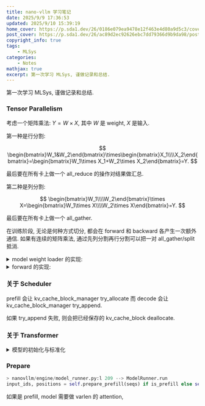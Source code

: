 ```yaml
---
title: nano-vllm 学习笔记
date: 2025/9/9 17:36:53
updated: 2025/9/10 15:39:19
home_cover: https://p.sda1.dev/26/0186e079ea9478e12f463e4d80a9d5c3/cover.jpg
post_cover: https://p.sda1.dev/26/ac89d2ec92626ebc7dd79366d9b9da98/post.JPG
copyright_info: true
tags:
    - MLSys
categories:
    - Notes
mathjax: true
excerpt: 第一次学习 MLSys, 谨做记录和总结.
---
```


第一次学习 MLSys, 谨做记录和总结.

### Tensor Parallelism

考虑一个矩阵乘法: $Y=W\times X$, 其中 $W$ 是 weight, $X$ 是输入.

第一种是行分割:

$$
\begin{bmatrix}W_1&W_2\end{bmatrix}\times\begin{bmatrix}X_1\\\\X_2\end{bmatrix}=\begin{bmatrix}W_1\times X_1+W_2\times X_2\end{bmatrix}=Y.
$$

最后要在所有卡上做一个 all_reduce 的操作对结果做汇总.

第二种是列分割:

$$
\begin{bmatrix}W_1\\\\W_2\end{bmatrix}\times X=\begin{bmatrix}W_1\times X\\\\W_2\times X\end{bmatrix}=Y.
$$

最后要在所有卡上做一个 all_gather.

在训练阶段, 无论是何种方式切分, 都会在 forward 和 backward 各产生一次额外通信. 如果有连续的矩阵乘法, 通过先列分割再行分割可以把一对 all_gather/split 抵消.

<details>
  <summary>model weight loader 的实现:</summary>

```python
> nanovllm/engine/model_runner.py:l 32 --> ModelRunner.__init__
load_model(self.model, config.model)

> nanovllm/utils/loader.py:def load_model
def load_model(model: nn.Module, path: str):
    packed_modules_mapping = getattr(model, "packed_modules_mapping", {})
    for file in glob(os.path.join(path, "*.safetensors")):
        with safe_open(file, "pt", "cpu") as f:
            for weight_name in f.keys():
                for k in packed_modules_mapping:
                    if k in weight_name:
                        v, shard_id = packed_modules_mapping[k]
                        param_name = weight_name.replace(k, v)
                        param = model.get_parameter(param_name)
                        weight_loader = getattr(param, "weight_loader")
                        weight_loader(param, f.get_tensor(weight_name), shard_id)
                        break
                else:
                    param = model.get_parameter(weight_name)
                    weight_loader = getattr(param, "weight_loader", default_weight_loader)
                    weight_loader(param, f.get_tensor(weight_name))

> nanovllm/models/qwen3.py:l 185 --> Qwen3ForCausalLM
packed_modules_mapping = {
    "q_proj": ("qkv_proj", "q"),
    "k_proj": ("qkv_proj", "k"),
    "v_proj": ("qkv_proj", "v"),
    "gate_proj": ("gate_up_proj", 0),
    "up_proj": ("gate_up_proj", 1),
}

> nanovllm/models/qwen3.py:l 41 --> Qwen3Attention.__init__
self.qkv_proj = QKVParallelLinear(
    hidden_size,
    self.head_dim,
    self.total_num_heads,
    self.total_num_kv_heads,
    bias=qkv_bias,
)

> nanovllm/models/qwen3.py:l 97 --> Qwen3MLP.__init__
self.gate_up_proj = MergedColumnParallelLinear(
    hidden_size,
    [intermediate_size] * 2,
    bias=False,
)

> nanovllm/layers/linear.py:def QKVParallelLinear.weight_loader
def weight_loader(self, param: nn.Parameter, loaded_weight: torch.Tensor, loaded_shard_id: str):
    param_data = param.data
    assert loaded_shard_id in ["q", "k", "v"]
    if loaded_shard_id == "q":
        shard_size = self.num_heads * self.head_size
        shard_offset = 0
    elif loaded_shard_id == "k":
        shard_size = self.num_kv_heads * self.head_size
        shard_offset = self.num_heads * self.head_size
    else:
        shard_size = self.num_kv_heads * self.head_size
        shard_offset = self.num_heads * self.head_size + self.num_kv_heads * self.head_size
    param_data = param_data.narrow(self.tp_dim, shard_offset, shard_size)
    loaded_weight = loaded_weight.chunk(self.tp_size, self.tp_dim)[self.tp_rank]
    param_data.copy_(loaded_weight)

> nanovllm/layers/linear.py:l 23 --> LinearBase.__init__
self.tp_dim = tp_dim
self.tp_rank = dist.get_rank()
self.tp_size = dist.get_world_size()
```

</details>

<details>
  <summary>forward 的实现:</summary>

Embedding:

```python
> nanovllm/layers/embed_head.py:l 35 --> VocabParallelEmbedding.forward
def forward(self, x: torch.Tensor):
    if self.tp_size > 1:
        mask = (x >= self.vocab_start_idx) & (x < self.vocab_end_idx)
        x = mask * (x - self.vocab_start_idx)
    y = F.embedding(x, self.weight)
    if self.tp_size > 1:
        y = mask.unsqueeze(1) * y
        dist.all_reduce(y)
    return y
```

用 y = mask.unsqueeze(1) * y 把不属于本卡的归零,用 dist.all_reduce(y) 汇总.

在 Attention 之前, 每个卡都有完整的 embedding. 每个 Attention 都采用 Pre-Norm 归一化. 每个 Attention 在 num_heads 维度上做列切分, 进一步提高并行化程度. 叠加 QKNorm, 每一层都添加 RoPE. 最后的 attn_o MLP 是单层线性层, 采用行切分和 dist.all_reduce().

```python
> nanovllm/layers/linear.py:l 120 --> QKVParallelLinear.__init__
self.num_heads = divide(self.total_num_heads, tp_size)
self.num_kv_heads = divide(self.total_num_kv_heads, tp_size)

> nanovllm/layers/linear.py:def RowParallelLinear.forward
def forward(self, x: torch.Tensor) -> torch.Tensor:
    y = F.linear(x, self.weight, self.bias if self.tp_rank == 0 else None)
    if self.tp_size > 1:
        dist.all_reduce(y)
    return y
```

Attention 后的 MLP 是两层线性层, 激活函数是 SiLU, 元素之间独立, 线性层采用先列切分再行切分的方法减少一次通信.

</details>

### 关于 Scheduler

prefill 会让 kv_cache_block_manager try_allocate 而 decode 会让 kv_cache_block_manager try_append.

如果 try_append 失败, 则会把已经保存的 kv_cache_block deallocate.

### 关于 Transformer

<details>
  <summary>模型的初始化与标准化</summary>

用二阶矩来衡量输出的稳定性, 对于一个单层的无激活函数的全连接线性网络层来说 (假设输入 channel 数为 $m$ , 输出 channel 数为 $n$ ), 简单起见, 我们用零初始化 bias, 并且将 $w_{ij}$ 的均值也设为 $0$. 我们计算二阶矩:

$$
\mathbb{E}[y_j^2]=\mathbb{E}[(\sum_{i=1}w_{ij}x_i)^2]=\sum_{i_1,i_2}\mathbb{E}[w_{i_1,j}w_{i_2,j}]\mathbb{E}[x_{i_1}x_{i_2}]=\sum_{i}\mathbb{E}[x_i^2]\mathbb{E}[w_{i,j}^2]=m\mathbb{E}[w_{i,j}^2].
$$

所以为了使 $\mathbb{E}[y_j^2]$ 为 $1$, 那么 $\mathbb{E}[w_{i,j}^2]=\displaystyle\frac{1}{m}$, 这就是 LeCun 初始化.

如果考虑激活函数, 比如采用 relu, 那么可以假设有大概一般的输出 $y_j$ 被归零了, 从而初始化的方差为 $\displaystyle\frac{2}{m}$, 这就是专门针对 relu 网络的 He 初始化.

对于其他的激活函数, 有可能无论如何修改初始化都无法控制二阶矩, 这时需要"微调"激活函数.

以 sigmoid 为例, 假设我们依然以均值为 $0$, 方差为 $\displaystyle\frac{1}{m}$ 来初始化, 那么激活前的输出也是均值为 $0$, 方差为 $1$, 用标准正态分布估计 sigmoid 后的二阶矩:

$$
\int_{-\infty}^{\infty}\frac{1}{\sqrt{2\pi}}e^{-\frac{x^2}{2}}\frac{1}{(1+e^{-x})^2}dx\approx0.293379.
$$

``` mathematica
NIntegrate[1/Sqrt[2*Pi]*Exp[-x^2/2]*1/(1+Exp[-x])^2, {x, -Infinity, Infinity}]

0.293379
```

所以, 如果我们希望保持输出的二阶矩不变, 那么可以把输出结果除以 $\sqrt{0.293379}$.

2017 这篇论文 [Self-Normalizing Neural Networks](https://arxiv.org/abs/1706.02515) 提出了 SELU 激活函数, 其定义为

$$
\text{SELU}(x)=\lambda\begin{cases}x&x>0\\\alpha e^x-\alpha&x\le0\end{cases},
$$

其中 $\lambda \approx 1.0507, \alpha \approx 1.6733$. 论文中给出的 $\lambda, \alpha$ 的值可以使得标准正态分布经过 SELU 激活函数后, 均值和方差都不变. 只能算得上一种好的初始化方法.

``` mathematica
F[x_] = Exp[-x^2/2]/Sqrt[2*Pi];
Selu[x_] = Piecewise[{{\[Lambda]*x, x > 0}, {\[Lambda]*\[Alpha]*(Exp[x] - 1), x <= 0}}];
x1 = Integrate[F[x]*Selu[x], {x, -Infinity, Infinity}];
x2 = Integrate[F[x]*Selu[x]^2, {x, -Infinity, Infinity}];
N[Solve[{x1 == 0, x2 == 1}, {\[Lambda], \[Alpha]}], 20]

{{\[Lambda] -> -1.0507009873554804934, \[Alpha] -> 1.6732632423543772848}}
```

当然相比于这种"微调", 更直接的是各种 Normalization 方法, 通过直接计算当前数据的均值和方差来归一化, 而非预先估计积分. 虽然 Normalization 都包含 centering 和 scaling 两个步骤, 但越来越多的工作逐渐尝试去掉 centering 这一步, 甚至有些工作表明去掉 centering 反而能提升模型的性能.

比如 <a href="https://arxiv.org/abs/1910.07467">Root Mean Square Layer Normalization</a> 提出的 RMSNorm, 就表明相比 LayerNorm 更快且保持基本一致的效果.

类似地, 同样是 2019 年的文章, <a href="https://arxiv.org/abs/1912.04958">Analyzing and Improving the Image Quality of StyleGAN</a> 发现使用了 InstanceNorm 后图片会带有"水滴", 而保留 InstanceNorm 单去掉 centering 能改善这个现象, 这也为 centering 有可能带来负面影响提供了佐证.

关于残差连接 $x+F(x)$, 假设 $x$ 与 $F(x)$ 两者独立, 那么 $x+F(x)$ 的方差为 $\sigma_1^2+\sigma_2^2$, 会进一步放大方差, 一种朴素的方法是直接在残差相加之后加入 Normalization 操作:

$$
x_{t+1}=Norm(x_t+F(x_t)).
$$

这种 `Post Norm` 的结构, 是原版 Transformer 和 BERT 所采用的, 这种虽然稳定了正向传播的方差, 但是会削弱残差连接中的恒定项, 所以反而失去了残差易于训练的优点, 通常要 Warmup 并设置足够小的学习率才能收敛.

一个针对性的改进是 `Pre Norm`, 其形式为:

$$
x_{t+1}=x_t+F(Norm(x_t)).
$$

迭代展开后有:

$$
x_{t+1}=x_0+F_0(x_0)+F_1(x_1/\sqrt{2})+\dots+F_t(x_t/\sqrt{t+1}).
$$

至少每一个残差项都是平权的, 作用会相比 `Post Norm` 更大, 所以也更容易优化. 当然, 这样的输出方差会很大, 在预测层之前需要加一个 Normalization.

为什么 `Pre Norm` 的效果会不如 `Post Norm`? 回顾我们的迭代展开式, 每一项都是同一量级的, 因为有 $x_{t+1}=O(t+1)$, 当深度很深的时候, $x_{t+1}$ 与 $x_t$ 的相对差别是比较小的, 因此:

$$
F_{t-1}(Norm(x_{t-1}))+F_t(Norm(x_t))\approx F_{t-1}(Norm(x_{t-1}))+F_t(Norm(x_{t-1})).
$$

因此原本一个 $t-1$ 层模型的输出和 $t$ 输出的结果相加, 近似于一个更宽的 $t$ 层模型, 所以在 `Pre Norm` 中多层叠加的结果在更深的模型中是增加宽度而非增加深度, 层数越多, 层数越"虚".

</details>

### Prepare

```python
> nanovllm/engine/model_runner.py:l 209 --> ModelRunner.run
input_ids, positions = self.prepare_prefill(seqs) if is_prefill else self.prepare_decode(seqs)
```

如果是 prefill, model 需要做 varlen 的 attention,
